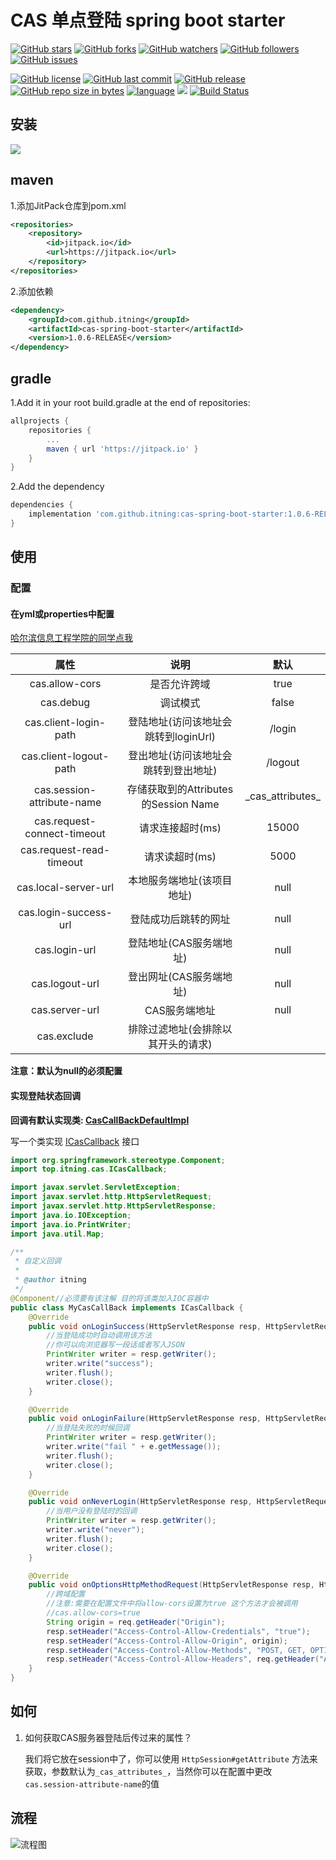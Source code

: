 # CAS 单点登陆 spring boot starter

[![GitHub stars](https://img.shields.io/github/stars/itning/cas-spring-boot-starter.svg)](https://github.com/itning/cas-spring-boot-starter/stargazers)
[![GitHub forks](https://img.shields.io/github/forks/itning/cas-spring-boot-starter.svg)](https://github.com/itning/cas-spring-boot-starter/network)
[![GitHub watchers](https://img.shields.io/github/watchers/itning/cas-spring-boot-starter.svg?style=social&label=Watch)]()
[![GitHub followers](https://img.shields.io/github/followers/itning.svg?style=social&label=Follow)]()
[![GitHub issues](https://img.shields.io/github/issues/itning/cas-spring-boot-starter.svg)](https://github.com/itning/cas-spring-boot-starter/issues)

[![GitHub license](https://img.shields.io/github/license/itning/cas-spring-boot-starter.svg)](https://github.com/itning/cas-spring-boot-starter/blob/master/LICENSE)
[![GitHub last commit](https://img.shields.io/github/last-commit/itning/cas-spring-boot-starter.svg)]()
[![GitHub release](https://img.shields.io/github/release/itning/cas-spring-boot-starter.svg)](https://github.com/itning/cas-spring-boot-starter/releases)
[![GitHub repo size in bytes](https://img.shields.io/github/repo-size/itning/cas-spring-boot-starter.svg)]()
[![language](https://img.shields.io/badge/language-JAVA-orange.svg)]()
[![](https://jitpack.io/v/itning/cas-spring-boot-starter.svg)](https://jitpack.io/#itning/cas-spring-boot-starter)
[![Build Status](https://travis-ci.org/itning/cas-spring-boot-starter.svg?branch=master)](https://travis-ci.org/itning/cas-spring-boot-starter)

## 安装

[![](https://jitpack.io/v/itning/cas-spring-boot-starter.svg)](https://jitpack.io/#itning/cas-spring-boot-starter)

## maven

1.添加JitPack仓库到pom.xml

```xml
<repositories>
    <repository>
        <id>jitpack.io</id>
        <url>https://jitpack.io</url>
    </repository>
</repositories>
```

2.添加依赖

```xml
<dependency>
    <groupId>com.github.itning</groupId>
    <artifactId>cas-spring-boot-starter</artifactId>
    <version>1.0.6-RELEASE</version>
</dependency>
```

## gradle

1.Add it in your root build.gradle at the end of repositories:

```groovy
allprojects {
	repositories {
		...
		maven { url 'https://jitpack.io' }
	}
}
```

2.Add the dependency

```groovy
dependencies {
	implementation 'com.github.itning:cas-spring-boot-starter:1.0.6-RELEASE'
}
```



## 使用

### 配置

#### 在yml或properties中配置

[哈尔滨信息工程学院的同学点我](https://github.com/itning/cas-spring-boot-starter/tree/master/pic/config)

|            属性             |                 说明                 |        默认        |
| :-------------------------: | :----------------------------------: | :----------------: |
|       cas.allow-cors        |             是否允许跨域             |        true        |
|          cas.debug          |               调试模式               |       false        |
|    cas.client-login-path    | 登陆地址(访问该地址会跳转到loginUrl) |       /login       |
|   cas.client-logout-path    | 登出地址(访问该地址会跳转到登出地址) |      /logout       |
| cas.session-attribute-name  | 存储获取到的Attributes的Session Name | \_cas_attributes_ |
| cas.request-connect-timeout |           请求连接超时(ms)           |       15000        |
|  cas.request-read-timeout   |            请求读超时(ms)            |        5000        |
|    cas.local-server-url     |      本地服务端地址(该项目地址)      |        null        |
|    cas.login-success-url    |         登陆成功后跳转的网址         |        null        |
|        cas.login-url        |       登陆地址(CAS服务端地址)        |        null        |
|       cas.logout-url        |       登出网址(CAS服务端地址)        |        null        |
|       cas.server-url        |            CAS服务端地址             |        null        |
| cas.exclude | 排除过滤地址(会排除以其开头的请求) |  |

**注意：默认为null的必须配置**

#### 实现登陆状态回调

**回调有默认实现类: [CasCallBackDefaultImpl](https://github.com/itning/cas-spring-boot-starter/blob/master/src/main/java/top/itning/cas/CasCallBackDefaultImpl.java)**

写一个类实现 [ICasCallback](https://github.com/itning/cas-spring-boot-starter/blob/master/src/main/java/top/itning/cas/ICasCallback.java) 接口

```java
import org.springframework.stereotype.Component;
import top.itning.cas.ICasCallback;

import javax.servlet.ServletException;
import javax.servlet.http.HttpServletRequest;
import javax.servlet.http.HttpServletResponse;
import java.io.IOException;
import java.io.PrintWriter;
import java.util.Map;

/**
 * 自定义回调
 *
 * @author itning
 */
@Component//必须要有该注解 目的将该类加入IOC容器中
public class MyCasCallBack implements ICasCallback {
    @Override
    public void onLoginSuccess(HttpServletResponse resp, HttpServletRequest req, Map<String, String> attributesMap) throws IOException, ServletException {
        //当登陆成功时自动调用该方法
        //你可以向浏览器写一段话或者写入JSON
        PrintWriter writer = resp.getWriter();
        writer.write("success");
        writer.flush();
        writer.close();
    }

    @Override
    public void onLoginFailure(HttpServletResponse resp, HttpServletRequest req, Exception e) throws IOException, ServletException {
        //当登陆失败的时候回调
        PrintWriter writer = resp.getWriter();
        writer.write("fail " + e.getMessage());
        writer.flush();
        writer.close();
    }

    @Override
    public void onNeverLogin(HttpServletResponse resp, HttpServletRequest req) throws IOException, ServletException {
        //当用户没有登陆时的回调
        PrintWriter writer = resp.getWriter();
        writer.write("never");
        writer.flush();
        writer.close();
    }

    @Override
    public void onOptionsHttpMethodRequest(HttpServletResponse resp, HttpServletRequest req) throws IOException, ServletException {
        //跨域配置
        //注意:需要在配置文件中将allow-cors设置为true 这个方法才会被调用
        //cas.allow-cors=true
        String origin = req.getHeader("Origin");
        resp.setHeader("Access-Control-Allow-Credentials", "true");
        resp.setHeader("Access-Control-Allow-Origin", origin);
        resp.setHeader("Access-Control-Allow-Methods", "POST, GET, OPTIONS,DELETE,PUT,PATCH");
        resp.setHeader("Access-Control-Allow-Headers", req.getHeader("Access-Control-Request-Headers"));
    }
}
```
## 如何

1. 如何获取CAS服务器登陆后传过来的属性？

   我们将它放在session中了，你可以使用 ```HttpSession#getAttribute``` 方法来获取，参数默认为```_cas_attributes_```，当然你可以在配置中更改```cas.session-attribute-name```的值

## 流程

![流程图](https://raw.githubusercontent.com/itning/cas-spring-boot-starter/master/pic/1.png)